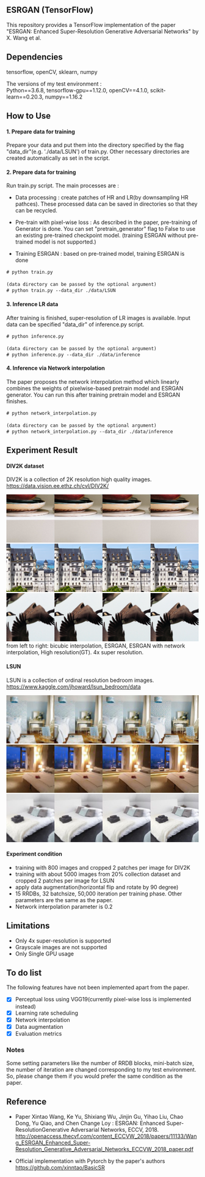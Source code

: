 ## ESRGAN (TensorFlow)

This repository provides a TensorFlow implementation of the paper "ESRGAN: Enhanced Super-Resolution Generative Adversarial Networks" by X. Wang et al.

## Dependencies
tensorflow, openCV, sklearn, numpy

The versions of my test environment :  
Python==3.6.8, tensorflow-gpu==1.12.0, openCV==4.1.0,  scikit-learn==0.20.3, numpy==1.16.2

## How to Use

#### 1. Prepare data for training

Prepare your data and put them into the directory specified by the flag "data_dir"(e.g. './data/LSUN') of train.py. Other necessary directories are
created automatically as set in the script.

#### 2. Prepare data for training
Run train.py script. The main processes are :
- Data processing : create patches of HR and LR(by downsampling HR pathces). These processed data can be saved in directories so that they can be recycled.

- Pre-train with pixel-wise loss : As described in the paper, pre-training of Generator is done. You can set "pretrain_generator" flag to False to use an existing pre-trained checkpoint model. (training ESRGAN without pre-trained model is not supported.)

- Training ESRGAN : based on pre-trained model, training ESRGAN is done

```
# python train.py

(data directory can be passed by the optional argument)
# python train.py --data_dir ./data/LSUN
```

#### 3. Inference LR data
After training is finished, super-resolution of LR images is available. Input data can be specified "data_dir" of inference.py script.

```
# python inference.py

(data directory can be passed by the optional argument)
# python inference.py --data_dir ./data/inference
```

#### 4. Inference via Network interpolation
The paper proposes the network interpolation method which linearly combines the weights of pixelwise-based pretrain model and ESRGAN generator. You can run this after training pretrain model and ESRGAN finishes.

```
# python network_interpolation.py

(data directory can be passed by the optional argument)
# python network_interpolation.py --data_dir ./data/inference
```

## Experiment Result
#### DIV2K dataset
DIV2K is a collection of 2K resolution high quality images. <br>
https://data.vision.ee.ethz.ch/cvl/DIV2K/

<img src="img/0833.png">
<img src="img/0887.png">
<img src="img/0896.png">
from left to right: bicubic interpolation, ESRGAN, ESRGAN with network interpolation, High resolution(GT). 4x super resolution.

#### LSUN
LSUN is a collection of ordinal resolution bedroom images. <br>
https://www.kaggle.com/jhoward/lsun_bedroom/data

<img src="img/111b822af95747f45f5d25a84f8094c10b27c765.png">
<img src="img/11183b7a2e0ee4be9990721d9ddc7fa34997b41f.png">
<img src="img/1117e6b64a7b4336df58eb351cff435529485e91.png">

#### Experiment condition
- training with 800 images and cropped 2 patches per image for DIV2K
- training with about 5000 images from 20% collection dataset and cropped 2 patches per image for LSUN
- apply data augmentation(horizontal flip and rotate by 90 degree)
- 15 RRDBs, 32 batchsize, 50,000 iteration per training phase. Other parameters are the same as the paper.
- Network interpolation parameter is 0.2


## Limitations

- Only 4x super-resolution is supported
- Grayscale images are not supported
- Only Single GPU usage


## To do list
The following features have not been implemented apart from the paper.

- [x] Perceptual loss using VGG19(currently pixel-wise loss is implemented instead)
- [x] Learning rate scheduling
- [x] Network interpolation
- [x] Data augmentation
- [x] Evaluation metrics

### Notes
Some setting parameters like the number of RRDB blocks, mini-batch size, the number of iteration are changed corresponding to my test environment.
So, please change them if you would prefer the same condition as the paper.


## Reference
* Paper
Xintao Wang, Ke Yu, Shixiang Wu, Jinjin Gu, Yihao Liu, Chao Dong, Yu Qiao, and Chen Change Loy : ESRGAN: Enhanced Super-ResolutionGenerative Adversarial Networks, ECCV, 2018. http://openaccess.thecvf.com/content_ECCVW_2018/papers/11133/Wang_ESRGAN_Enhanced_Super-Resolution_Generative_Adversarial_Networks_ECCVW_2018_paper.pdf


* Official implementation with Pytorch by the paper's authors  
https://github.com/xinntao/BasicSR
